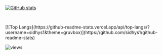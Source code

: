 [![GitHub stats](https://github-readme-stats.vercel.app/api?username=sidhys1&theme=gruvbox)](https://github.com/sidhys1/github-readme-stats)
<p>&nbsp;</p>
[![Top Langs](https://github-readme-stats.vercel.app/api/top-langs/?username=sidhys1&theme=gruvbox)](https://github.com/sidhys1/github-readme-stats)
<p align="left"> <img src="https://komarev.com/ghpvc/?username=sidhys1&style=flat-square" alt="views" /> </p>
 
